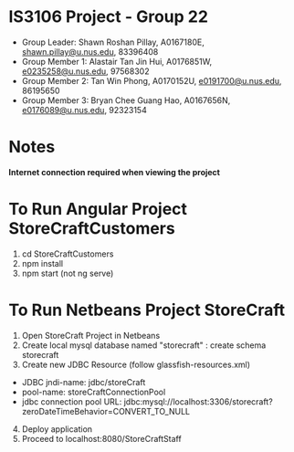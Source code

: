 # IS3106 Project - Group 22
- Group Leader: Shawn Roshan Pillay, A0167180E, shawn.pillay@u.nus.edu, 83396408
- Group Member 1: Alastair Tan Jin Hui, A0176851W, e0235258@u.nus.edu, 97568302
- Group Member 2: Tan Win Phong, A0170152U, e0191700@u.nus.edu, 86195650
- Group Member 3: Bryan Chee Guang Hao, A0167656N, e0176089@u.nus.edu, 92323154

# Notes
**Internet connection required when viewing the project**

# To Run Angular Project StoreCraftCustomers
1. cd StoreCraftCustomers
2. npm install
3. npm start (not ng serve)

# To Run Netbeans Project StoreCraft
1. Open StoreCraft Project in Netbeans
2. Create local mysql database named "storecraft" : create schema storecraft 
3. Create new JDBC Resource (follow glassfish-resources.xml)
  - JDBC jndi-name: jdbc/storeCraft
  - pool-name: storeCraftConnectionPool
  - jdbc connection pool URL: jdbc:mysql://localhost:3306/storecraft?zeroDateTimeBehavior=CONVERT_TO_NULL
4. Deploy application
5. Proceed to localhost:8080/StoreCraftStaff
